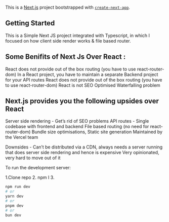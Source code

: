 This is a [Next.js](https://nextjs.org/) project bootstrapped with [`create-next-app`](https://github.com/vercel/next.js/tree/canary/packages/create-next-app).

## Getting Started

This is a Simple Next JS project integrated with Typescript, in which I focused on how client side render works & file based router. 
## Some Benifits of Next Js Over React :
 React does not provide out of the box routing (you have to use react-router-dom)
 In a React project, you have to maintain a separate Backend project for your API routes
 React does not provide out of the box routing (you have to use react-router-dom)
 React is not SEO Optimised 
 Waterfalling problem



## Next.js provides you the following upsides over React
Server side rendering - Get’s rid of SEO problems
API routes - Single codebase with frontend and backend
File based routing (no need for react-router-dom)
Bundle size optimisations, Static site generation
Maintained by the Vercel team
 
Downsides - 
Can’t be distributed via a CDN, always needs a server running that does server side rendering and hence is expensive
Very opinionated, very hard to move out of it




To run the development server:

1.Clone repo
2. npm I
3.
```bash
npm run dev
# or
yarn dev
# or
pnpm dev
# or
bun dev
```

